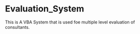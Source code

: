 # Evaluation_System
This is A VBA System that is used foe multiple level evaluation of consultants.
